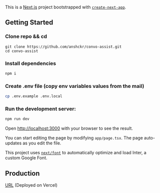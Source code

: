 This is a [Next.js](https://nextjs.org/) project bootstrapped with [`create-next-app`](https://github.com/vercel/next.js/tree/canary/packages/create-next-app).

## Getting Started

### Clone repo && cd

```
git clone https://github.com/anshckr/convo-assist.git
cd convo-assist
```

### Install dependencies

```bash
npm i
```

### Create .env file (copy env variables values from the mail)

```bash
cp .env.example .env.local
```

### Run the development server:

```bash
npm run dev
```

Open [http://localhost:3000](http://localhost:3000) with your browser to see the result.

You can start editing the page by modifying `app/page.tsx`. The page auto-updates as you edit the file.

This project uses [`next/font`](https://nextjs.org/docs/basic-features/font-optimization) to automatically optimize and load Inter, a custom Google Font.

## Production

[URL](https://convo-assist.vercel.app/) (Deployed on Vercel)
